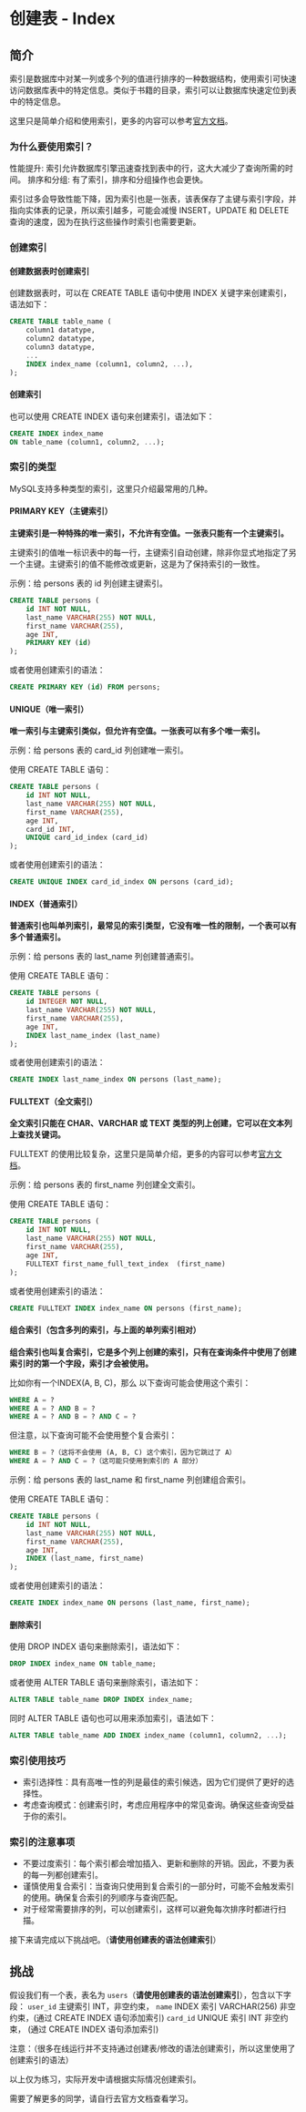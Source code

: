 # 创建表 - Index

## 简介

索引是数据库中对某一列或多个列的值进行排序的一种数据结构，使用索引可快速访问数据库表中的特定信息。类似于书籍的目录，索引可以让数据库快速定位到表中的特定信息。

这里只是简单介绍和使用索引，更多的内容可以参考[官方文档](https://dev.mysql.com/doc/refman/8.0/en/mysql-indexes.html)。

### 为什么要使用索引？

性能提升: 索引允许数据库引擎迅速查找到表中的行，这大大减少了查询所需的时间。
排序和分组: 有了索引，排序和分组操作也会更快。

索引过多会导致性能下降，因为索引也是一张表，该表保存了主键与索引字段，并指向实体表的记录，所以索引越多，可能会减慢 INSERT，UPDATE 和 DELETE 查询的速度，因为在执行这些操作时索引也需要更新。

### 创建索引

#### 创建数据表时创建索引

创建数据表时，可以在 CREATE TABLE 语句中使用 INDEX 关键字来创建索引，语法如下：

```sql
CREATE TABLE table_name (
    column1 datatype,
    column2 datatype,
    column3 datatype,
    ...
    INDEX index_name (column1, column2, ...),
);
```

#### 创建索引

也可以使用 CREATE INDEX 语句来创建索引，语法如下：

```sql
CREATE INDEX index_name
ON table_name (column1, column2, ...);
```

### 索引的类型

MySQL支持多种类型的索引，这里只介绍最常用的几种。

#### PRIMARY KEY（主键索引）

**主键索引是一种特殊的唯一索引，不允许有空值。一张表只能有一个主键索引。**

主键索引的值唯一标识表中的每一行，主键索引自动创建，除非你显式地指定了另一个主键。主键索引的值不能修改或更新，这是为了保持索引的一致性。

示例：给 persons 表的 id 列创建主键索引。

```sql
CREATE TABLE persons (
    id INT NOT NULL,
    last_name VARCHAR(255) NOT NULL,
    first_name VARCHAR(255),
    age INT,
    PRIMARY KEY (id)
);
```

或者使用创建索引的语法：

```sql
CREATE PRIMARY KEY (id) FROM persons;
```

#### UNIQUE（唯一索引）

**唯一索引与主键索引类似，但允许有空值。一张表可以有多个唯一索引。**

示例：给 persons 表的 card_id 列创建唯一索引。

使用 CREATE TABLE 语句：

```sql
CREATE TABLE persons (
    id INT NOT NULL,
    last_name VARCHAR(255) NOT NULL,
    first_name VARCHAR(255),
    age INT,
    card_id INT,
    UNIQUE card_id_index (card_id)
);
```

或者使用创建索引的语法：

```sql
CREATE UNIQUE INDEX card_id_index ON persons (card_id);
```

#### INDEX（普通索引）

**普通索引也叫单列索引，最常见的索引类型，它没有唯一性的限制，一个表可以有多个普通索引。**

示例：给 persons 表的 last_name 列创建普通索引。

使用 CREATE TABLE 语句：

```sql
CREATE TABLE persons (
    id INTEGER NOT NULL,
    last_name VARCHAR(255) NOT NULL,
    first_name VARCHAR(255),
    age INT,
    INDEX last_name_index (last_name)
);
```

或者使用创建索引的语法：

```sql
CREATE INDEX last_name_index ON persons (last_name);
```

#### FULLTEXT（全文索引）

**全文索引只能在 CHAR、VARCHAR 或 TEXT 类型的列上创建，它可以在文本列上查找关键词。**

FULLTEXT 的使用比较复杂，这里只是简单介绍，更多的内容可以参考[官方文档](https://dev.mysql.com/doc/refman/8.0/en/fulltext-search.html)。

示例：给 persons 表的 first_name 列创建全文索引。

使用 CREATE TABLE 语句：

```sql
CREATE TABLE persons (
    id INT NOT NULL,
    last_name VARCHAR(255) NOT NULL,
    first_name VARCHAR(255),
    age INT,
    FULLTEXT first_name_full_text_index  (first_name)
);
```

或者使用创建索引的语法：

```sql
CREATE FULLTEXT INDEX index_name ON persons (first_name);
```

#### 组合索引（包含多列的索引，与上面的单列索引相对）

**组合索引也叫复合索引，它是多个列上创建的索引，只有在查询条件中使用了创建索引时的第一个字段，索引才会被使用。**

比如你有一个INDEX(A, B, C)，那么
以下查询可能会使用这个索引：

```sql
WHERE A = ?
WHERE A = ? AND B = ?
WHERE A = ? AND B = ? AND C = ?
```

但注意，以下查询可能不会使用整个复合索引：

```sql
WHERE B = ?（这将不会使用 (A, B, C) 这个索引，因为它跳过了 A）
WHERE A = ? AND C = ?（这可能只使用到索引的 A 部分）
```

示例：给 persons 表的 last_name 和 first_name 列创建组合索引。

使用 CREATE TABLE 语句：

```sql
CREATE TABLE persons (
    id INT NOT NULL,
    last_name VARCHAR(255) NOT NULL,
    first_name VARCHAR(255),
    age INT,
    INDEX (last_name, first_name)
);
```

或者使用创建索引的语法：

```sql
CREATE INDEX index_name ON persons (last_name, first_name);
```

#### 删除索引

使用 DROP INDEX 语句来删除索引，语法如下：

```sql
DROP INDEX index_name ON table_name;
```

或者使用 ALTER TABLE 语句来删除索引，语法如下：

```sql
ALTER TABLE table_name DROP INDEX index_name;
```

同时 ALTER TABLE 语句也可以用来添加索引，语法如下：

```sql
ALTER TABLE table_name ADD INDEX index_name (column1, column2, ...);
```

### 索引使用技巧

- 索引选择性：具有高唯一性的列是最佳的索引候选，因为它们提供了更好的选择性。
- 考虑查询模式：创建索引时，考虑应用程序中的常见查询。确保这些查询受益于你的索引。

### 索引的注意事项

- 不要过度索引：每个索引都会增加插入、更新和删除的开销。因此，不要为表的每一列都创建索引。
- 谨慎使用复合索引：当查询只使用到复合索引的一部分时，可能不会触发索引的使用。确保复合索引的列顺序与查询匹配。
- 对于经常需要排序的列，可以创建索引，这样可以避免每次排序时都进行扫描。

接下来请完成以下挑战吧。（**请使用创建表的语法创建索引**）

## 挑战

假设我们有一个表，表名为 `users`（**请使用创建表的语法创建索引**），包含以下字段：
`user_id` 主键索引 INT，非空约束，
`name` INDEX 索引 VARCHAR(256) 非空约束，(通过 CREATE INDEX 语句添加索引)
`card_id` UNIQUE 索引 INT 非空约束， (通过 CREATE INDEX 语句添加索引)

注意：（很多在线运行并不支持通过创建表/修改的语法创建索引，所以这里使用了创建索引的语法）

以上仅为练习，实际开发中请根据实际情况创建索引。

需要了解更多的同学，请自行去官方文档查看学习。
